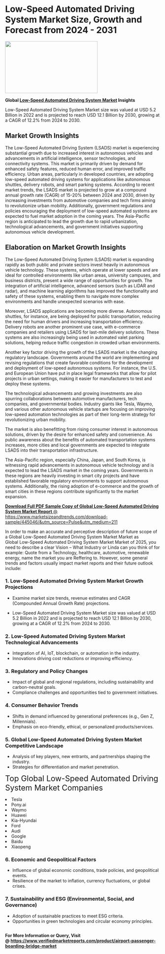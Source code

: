 <H1>Low-Speed Automated Driving System Market Size, Growth and Forecast from 2024 - 2031</H1><img class="aligncenter size-medium wp-image-584254" src="https://thirdeyenews.in/wp-content/uploads/2024/09/Global-Market-Research-300x168.jpeg" alt="" width="300" height="168" /><p><strong>Global&nbsp;<a href="https://www.marketsizeandtrends.com/download-sample/445046/&amp;utm_source=Pulse&amp;utm_medium=211">Low-Speed Automated Driving System Market</a> Insights</strong></p><p>Low-Speed Automated Driving System Market size was valued at USD 5.2 Billion in 2022 and is projected to reach USD 12.1 Billion by 2030, growing at a CAGR of 12.2% from 2024 to 2030.</p><p><h2>Market Growth Insights</h2> <p>The Low-Speed Automated Driving System (LSADS) market is experiencing substantial growth due to increased interest in autonomous vehicles and advancements in artificial intelligence, sensor technologies, and connectivity systems. This market is primarily driven by demand for enhanced safety features, reduced human error, and improved traffic efficiency. Urban areas, particularly in developed countries, are adopting low-speed automated driving systems for applications like autonomous shuttles, delivery robots, and smart parking systems. According to recent market trends, the LSADS market is projected to grow at a compound annual growth rate (CAGR) of 15-20% between 2024 and 2030, driven by increasing investments from automotive companies and tech firms aiming to revolutionize urban mobility. Additionally, government regulations and policies encouraging the deployment of low-speed automated systems are expected to fuel market adoption in the coming years. The Asia-Pacific region is anticipated to lead the growth due to rapid urbanization, technological advancements, and government initiatives supporting autonomous vehicle development.</p> <p><a href="#"></a></p> <h2>Elaboration on Market Growth Insights</h2> <p>The Low-Speed Automated Driving System (LSADS) market is expanding rapidly as both public and private sectors invest heavily in autonomous vehicle technology. These systems, which operate at lower speeds and are ideal for controlled environments like urban areas, university campuses, and business districts, present a wide range of opportunities for growth. The integration of artificial intelligence, advanced sensors (such as LiDAR and radar), and machine learning algorithms has improved the functionality and safety of these systems, enabling them to navigate more complex environments and handle unexpected scenarios with ease.</p> <p>Moreover, LSADS applications are becoming more diverse. Autonomous shuttles, for instance, are being deployed for public transportation, reducing the need for human drivers and increasing transportation efficiency. Delivery robots are another prominent use case, with e-commerce companies and retailers using LSADS for last-mile delivery solutions. These systems are also increasingly being used in automated valet parking solutions, helping reduce traffic congestion in crowded urban environments.</p> <p>Another key factor driving the growth of the LSADS market is the changing regulatory landscape. Governments around the world are implementing and revising regulations that create favorable conditions for the development and deployment of low-speed autonomous systems. For instance, the U.S. and European Union have put in place legal frameworks that allow for pilot projects in urban settings, making it easier for manufacturers to test and deploy these systems.</p> <p>The technological advancements and growing investments are also spurring collaborations between automotive manufacturers, tech companies, and governmental bodies. Industry giants like Tesla, Waymo, and various other autonomous vehicle startups are focusing on improving low-speed automation technologies as part of their long-term strategy for revolutionizing urban mobility.</p> <p>The market is also benefitting from rising consumer interest in autonomous solutions, driven by the desire for enhanced safety and convenience. As public awareness about the benefits of automated transportation systems increases, more cities and local governments are expected to integrate LSADS into their transportation infrastructure.</p> <p>The Asia-Pacific region, especially China, Japan, and South Korea, is witnessing rapid advancements in autonomous vehicle technology and is expected to lead the LSADS market in the coming years. Governments in these regions are heavily investing in smart city projects and have established favorable regulatory environments to support autonomous systems. Additionally, the rising adoption of e-commerce and the growth of smart cities in these regions contribute significantly to the market expansion.</p> <p><a href="#"></p><p><span class=""><strong>Download Full PDF Sample Copy of Global Low-Speed Automated Driving System Market Report</strong> @ <a href="https://www.marketsizeandtrends.com/download-sample/445046/&amp;utm_source=Pulse&amp;utm_medium=211" target="_blank">https://www.marketsizeandtrends.com/download-sample/445046/&amp;utm_source=Pulse&amp;utm_medium=211</a></span></p><p>In order to make an accurate and perceptive description of future scope of a Global&nbsp;Low-Speed Automated Driving System Market Market as Global&nbsp;Low-Speed Automated Driving System Market Market of 2025, you need to describe a clear Vision &ndash; What Industry or Linda can you think of for example: Quote from a Technology, healthcare, automotive, renewable energy, name the market you are Reffering to. However, some general trends and factors usually impact market reports and their future outlook include:</p><h3>1.&nbsp;<strong>Low-Speed Automated Driving System Market Growth Projections</strong></h3><ul><li>Examine market size trends, revenue estimates and CAGR (Compounded Annual Growth Rate) projections.</li><li><p>Low-Speed Automated Driving System Market size was valued at USD 5.2 Billion in 2022 and is projected to reach USD 12.1 Billion by 2030, growing at a CAGR of 12.2% from 2024 to 2030.</p></li></ul><h3>2.&nbsp;<strong>Low-Speed Automated Driving System Market Technological Advancements</strong></h3><ul><li>Integration of AI, IoT, blockchain, or automation in the industry.</li><li>Innovations driving cost reductions or improving efficiency.</li></ul><h3>3.&nbsp;<strong>Regulatory and Policy Changes</strong></h3><ul><li>Impact of global and regional regulations, including sustainability and carbon-neutral goals.</li><li>Compliance challenges and opportunities tied to government initiatives.</li></ul><h3>4.&nbsp;<strong>Consumer Behavior Trends</strong></h3><ul><li>Shifts in demand influenced by generational preferences (e.g., Gen Z, Millennials).</li><li>Emphasis on eco-friendly, ethical, or personalized products/services.</li></ul><h3>5.&nbsp;<strong>Global Low-Speed Automated Driving System Market Competitive Landscape</strong></h3><ul><li>Analysis of key players, new entrants, and partnerships shaping the industry.</li><li>Strategies for differentiation and market penetration.</li></ul><p data-pm-slice="1 1 []"><span style="color: inherit; font-family: inherit; font-size: 25px;">Top Global Low-Speed Automated Driving System Market Companies</span></p><div class="" data-test-id=""><p><li>Tesla</li><li> Pony.ai</li><li> Waymo</li><li> Huawei</li><li> Kia-Hyundai</li><li> Ford</li><li> Audi</li><li> Google</li><li> Baidu</li><li> Xiaopeng</li></p></div><h3>6.&nbsp;<strong>Economic and Geopolitical Factors</strong></h3><ul><li>Influence of global economic conditions, trade policies, and geopolitical events.</li><li>Resilience of the market to inflation, currency fluctuations, or global crises.</li></ul><h3>7.&nbsp;<strong>Sustainability and ESG (Environmental, Social, and Governance)</strong></h3><ul><li>Adoption of sustainable practices to meet ESG criteria.</li><li>Opportunities in green technologies and circular economy principles.</li></ul><h2><strong style="font-size: 14px;">For More Information or Query, Visit @&nbsp;</strong><a style="background-color: #ffffff; font-size: 14px;" href="https://www.marketsizeandtrends.com/report/low-speed-automated-driving-system-market/" target="_blank">https://www.verifiedmarketreports.com/product/airport-passenger-boarding-bridge-market</a></h2>
